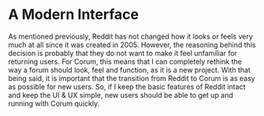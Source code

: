 # A Modern Interface

As mentioned previously, Reddit has not changed how it looks or feels very much
at all since it was created in 2005. However, the reasoning behind this decision
is probably that they do not want to make it feel unfamiliar for returning
users. For Corum, this means that I can completely rethink the way a forum
should look, feel and function, as it is a new project. With that being said, it
is important that the transition from Reddit to Corum is as easy as possible for
new users. So, if I keep the basic features of Reddit intact and keep the UI &
UX simple, new users should be able to get up and running with Corum quickly.
